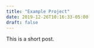 ```yaml
---
title: "Example Project"
date: 2019-12-26T10:16:33-05:00
draft: false
---
```


This is a short post.